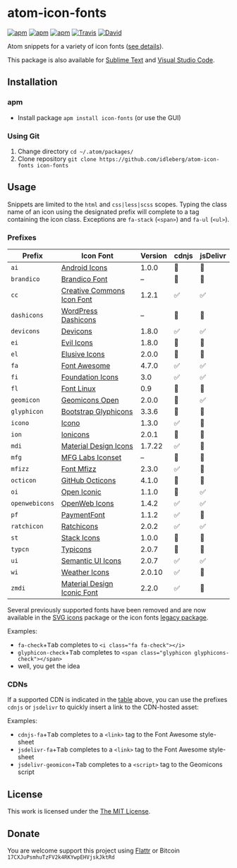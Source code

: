 # atom-icon-fonts

[![apm](https://img.shields.io/apm/l/icon-fonts.svg?style=flat-square)](https://atom.io/packages/icon-fonts)
[![apm](https://img.shields.io/apm/v/icon-fonts.svg?style=flat-square)](https://atom.io/packages/icon-fonts)
[![apm](https://img.shields.io/apm/dm/icon-fonts.svg?style=flat-square)](https://atom.io/packages/icon-fonts)
[![Travis](https://img.shields.io/travis/idleberg/atom-icon-fonts.svg?style=flat-square)](https://travis-ci.org/idleberg/atom-icon-fonts)
[![David](https://img.shields.io/david/dev/idleberg/atom-icon-fonts.svg?style=flat-square)](https://david-dm.org/idleberg/atom-icon-fonts?type=dev)

Atom snippets for a variety of icon fonts ([see details](https://github.com/idleberg/atom-icon-fonts#prefixes)).

This package is also available for [Sublime Text](https://github.com/idleberg/sublime-icon-fonts) and [Visual Studio Code](https://github.com/idleberg/vscode-icon-fonts).

## Installation

### apm

* Install package `apm install icon-fonts` (or use the GUI)

### Using Git

1. Change directory `cd ~/.atom/packages/`
2. Clone repository `git clone https://github.com/idleberg/atom-icon-fonts icon-fonts`

## Usage

Snippets are limited to the `html` and `css|less|scss` scopes. Typing the class name of an icon using the designated prefix will complete to a tag containing the icon class. Exceptions are `fa-stack` (`<span>`) and `fa-ul` (`<ul>`).

### Prefixes

Prefix         | Icon Font                           | Version | cdnjs | jsDelivr
---------------|-------------------------------------|---------|-------|---------
`ai`           | [Android Icons][ai]                 | 1.0.0   | 🚫    | 🚫
`brandico`     | [Brandico Font][brandico]           | –       | 🚫    | 🚫
`cc`           | [Creative Commons Icon Font][cc]    | 1.2.1   | ✅    | ✅
`dashicons`    | [WordPress Dashicons][dashicons]    | –       | 🚫    | 🚫
`devicons`     | [Devicons][devicons]                | 1.8.0   | ✅    | ✅
`ei`           | [Evil Icons][ei]                    | 1.8.0   | 🚫    | 🚫
`el`           | [Elusive Icons][el]                 | 2.0.0   | 🚫    | 🚫
`fa`           | [Font Awesome][fa]                  | 4.7.0   | ✅    | ✅
`fi`           | [Foundation Icons][fi]              | 3.0     | ✅    | ✅
`fl`           | [Font Linux][fl]                    | 0.9     | 🚫    | 🚫
`geomicon`     | [Geomicons Open][geomicon]          | 2.0.0   | 🚫    | ✅
`glyphicon`    | [Bootstrap Glyphicons][glyphicon]   | 3.3.6   | 🚫    | 🚫
`icono`        | [Icono][icono]                      | 1.3.0   | ✅    | 🚫
`ion`          | [Ionicons][ion]                     | 2.0.1   | 🚫    | 🚫
`mdi`          | [Material Design Icons][mdi]        | 1.7.22  | ✅    | 🚫
`mfg`          | [MFG Labs Iconset][mfg]             | –       | 🚫    | 🚫
`mfizz`        | [Font Mfizz][mfizz]                 | 2.3.0   | ✅    | 🚫
`octicon`      | [GitHub Octicons][octicon]          | 4.1.0   | 🚫    | 🚫
`oi`           | [Open Iconic][oi]                   | 1.1.0   | 🚫    | ✅
`openwebicons` | [OpenWeb Icons][openwebicons]       | 1.4.2   | ✅    | ✅
`pf`           | [PaymentFont][pf]                   | 1.1.2   | ✅    | 🚫
`ratchicon`    | [Ratchicons][ratchicon]             | 2.0.2   | ✅    | ✅
`st`           | [Stack Icons][st]                   | 1.0.0   | 🚫    | 🚫
`typcn`        | [Typicons][typcn]                   | 2.0.7   | 🚫    | 🚫
`ui`           | [Semantic UI Icons][ui]             | 2.0.7   | ✅    | ✅
`wi`           | [Weather Icons][wi]                 | 2.0.10  | ✅    | 🚫
`zmdi`         | [Material Design Iconic Font][zmdi] | 2.2.0   | ✅    | 🚫

Several previously supported fonts have been removed and are now available in the [SVG icons](https://github.com/idleberg/atom-svg-icons) package or the icon fonts [legacy package](https://github.com/idleberg/atom-icon-fonts-legacy).

Examples:

* `fa-check`+<kbd>Tab</kbd> completes to `<i class="fa fa-check"></i>`
* `glyphicon-check`+<kbd>Tab</kbd> completes to `<span class="glyphicon glyphicons-check"></span>`
* well, you get the idea

### CDNs

If a supported CDN is indicated in the [table](#prefixes) above, you can use the prefixes `cdnjs` or `jsdelivr` to quickly insert a link to the CDN-hosted asset:

Examples:

* `cdnjs-fa`+<kbd>Tab</kbd> completes to a `<link>` tag to the Font Awesome style-sheet
* `jsdelivr-fa`+<kbd>Tab</kbd> completes to a `<link>` tag to the Font Awesome style-sheet
* `jsdelivr-geomicon`+<kbd>Tab</kbd> completes to a `<script>` tag to the Geomicons script

## License

This work is licensed under the [The MIT License](LICENSE.md).

## Donate

You are welcome support this project using [Flattr](https://flattr.com/submit/auto?user_id=idleberg&url=https://github.com/idleberg/atom-icon-fonts) or Bitcoin `17CXJuPsmhuTzFV2k4RKYwpEHVjskJktRd`

[ai]: http://www.androidicons.com
[brandico]: https://github.com/fontello/brandico.font
[cc]: https://github.com/cc-icons/cc-icons
[dashicons]: https://github.com/WordPress/dashicons
[devicons]: https://github.com/vorillaz/devicons
[ei]: https://github.com/outpunk/evil-icons
[el]: https://github.com/reduxframework/Elusive-Icons
[fa]: https://github.com/FortAwesome/Font-Awesome
[fi]: http://zurb.com/playground/foundation-icons
[fl]: https://github.com/Lukas-W/font-linux
[geomicon]: https://github.com/jxnblk/geomicons-open
[glyphicon]: https://getbootstrap.com/components/#glyphicons
[icono]: https://github.com/saeedalipoor/icono
[ion]: https://github.com/driftyco/ionicons
[line]: http://www.elegantthemes.com/blog/resources/how-to-use-and-embed-an-icon-font-on-your-website
[mdi]: https://github.com/Templarian/MaterialDesign-Webfont
[mfg]: https://github.com/MfgLabs/mfglabs-iconset
[mfizz]: https://github.com/fizzed/font-mfizz
[octicon]: https://github.com/primer/octicons/tree/v4.1.0
[oi]: https://github.com/iconic/open-iconic
[openwebicons]: https://github.com/pfefferle/openwebicons
[pf]: https://github.com/vendocrat/PaymentFont
[ratchicon]: http://goratchet.com/components/#ratchicons
[st]: https://github.com/parkerbennett/stackicons
[typcn]: https://github.com/stephenhutchings/typicons.font
[ui]: http://semantic-ui.com/elements/icon.html
[wi]: https://github.com/erikflowers/weather-icons
[zmdi]: https://github.com/zavoloklom/material-design-iconic-font

